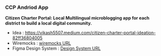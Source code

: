 ### CCP Andriod App

**Citizen Charter Portal: Local Multilingual microblogging app for each district to build a local digital community.**
   - Idea : https://vikash5507.medium.com/citizen-charter-portal-ideation-82ff36804005 
   - Wiremocks : [wiremocks URL](https://share.balsamiq.com/ps/tQWQFuN76pb26Nbtj1txUa?r=2278&f=N4IgUiBcCMA0IDkpxAYWfAMhkAhHAsjgFo4DSUA2gLoC%2BQA%3D)
   - Figma Design System : [Design System URL](https://www.figma.com/file/goCI2ufHU092xW8OZyyh3I/Design-System?node-id=0%3A1)

